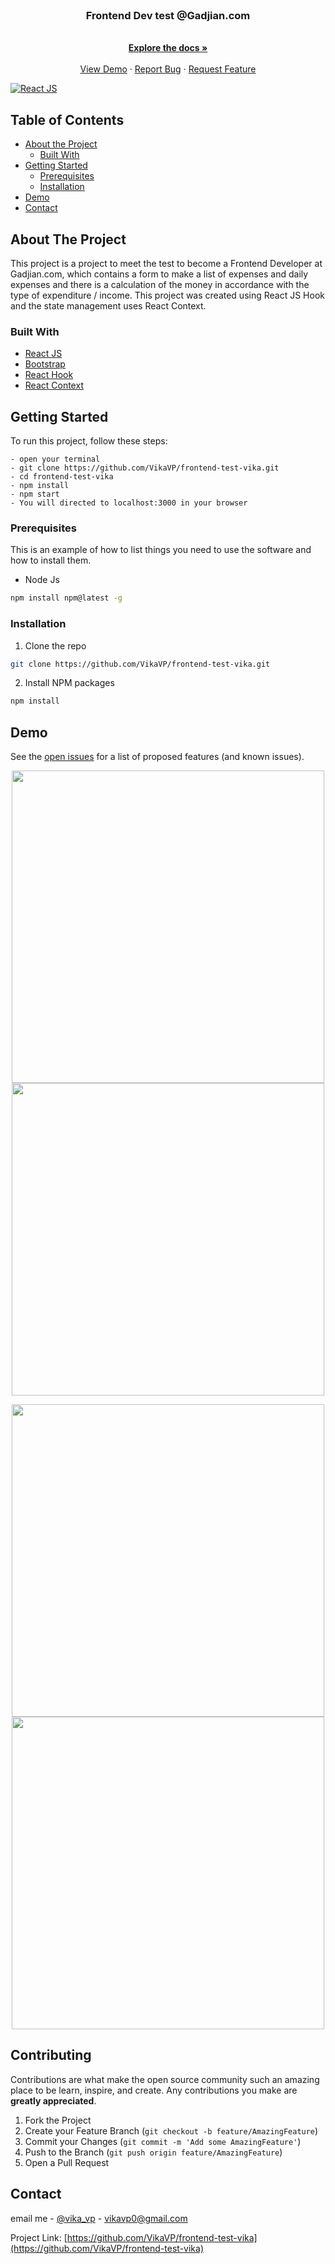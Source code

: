 <br />
<p align="center">

  <h3 align="center">Frontend Dev test @Gadjian.com</h3>

  <p align="center">
    <br />
    <a href="https://github.com/VikaVP/frontend-test-vika"><strong>Explore the docs »</strong></a>
    <br />
    <br />
    <a href="https://github.com/VikaVP/frontend-test-vika">View Demo</a>
    ·
    <a href="https://github.com/VikaVP/frontend-test-vika/issues">Report Bug</a>
    ·
    <a href="https://github.com/VikaVP/frontend-test-vika/issues">Request Feature</a>
  </p>
</p>

[![React JS](https://img.shields.io/badge/ReactJS-16.12.0-blue)](https://reactjs.org/)

<!-- TABLE OF CONTENTS -->

## Table of Contents

- [About the Project](#about-the-project)
  - [Built With](#built-with)
- [Getting Started](#getting-started)
  - [Prerequisites](#prerequisites)
  - [Installation](#installation)
- [Demo](#demo)
- [Contact](#contact)

<!-- ABOUT THE PROJECT -->

## About The Project

This project is a project to meet the test to become a Frontend Developer at Gadjian.com, which contains a form to make a list of expenses and daily expenses and there is a calculation of the money in accordance with the type of expenditure / income. This project was created using React JS Hook and the state management uses React Context.

### Built With

- [React JS](https://reactjs.org/docs/getting-started.html)
- [Bootstrap](https://react-bootstrap.github.io/)
- [React Hook](https://reactjs.org/docs/hooks-intro.html)
- [React Context](https://reactjs.org/docs/context.html)
  <!-- GETTING STARTED -->

## Getting Started

To run this project, follow these steps:

```
- open your terminal
- git clone https://github.com/VikaVP/frontend-test-vika.git
- cd frontend-test-vika
- npm install
- npm start
- You will directed to localhost:3000 in your browser
```

### Prerequisites

This is an example of how to list things you need to use the software and how to install them.

- Node Js

```sh
npm install npm@latest -g
```

### Installation

1. Clone the repo

```sh
git clone https://github.com/VikaVP/frontend-test-vika.git
```

2. Install NPM packages

```sh
npm install
```

<!-- DEM0 -->

## Demo

See the [open issues](https://github.com/VikaVP/frontend-test-vika/issues) for a list of proposed features (and known issues).

<p align='center'>
  <span>
      <image width="500" src='./screenshot/tes1.png' />
      <image width="500" src='./screenshot/tes2.png' />
  </span>
</p>
<p align='center'>
  <span>
        <image width="500" src='./screenshot/tes3.png' />
      <image width="500" src='./screenshot/tes4.png' />

  </span>
</p>

<!-- CONTRIBUTING -->

## Contributing

Contributions are what make the open source community such an amazing place to be learn, inspire, and create. Any contributions you make are **greatly appreciated**.

1. Fork the Project
2. Create your Feature Branch (`git checkout -b feature/AmazingFeature`)
3. Commit your Changes (`git commit -m 'Add some AmazingFeature'`)
4. Push to the Branch (`git push origin feature/AmazingFeature`)
5. Open a Pull Request

<!-- CONTACT -->

## Contact

email me - [@vika_vp](vikavp0@gmail.com) - vikavp0@gmail.com

Project Link: [https://github.com/VikaVP/frontend-test-vika](https://github.com/VikaVP/frontend-test-vika)
